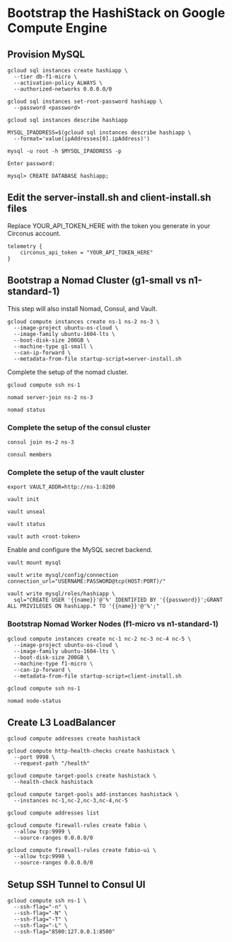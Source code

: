 # Bootstrap the HashiStack on Google Compute Engine

## Provision MySQL

```
gcloud sql instances create hashiapp \
  --tier db-f1-micro \
  --activation-policy ALWAYS \
  --authorized-networks 0.0.0.0/0
```

```
gcloud sql instances set-root-password hashiapp \
  --password <password>
```

```
gcloud sql instances describe hashiapp
```
```
MYSQL_IPADDRESS=$(gcloud sql instances describe hashiapp \
  --format='value(ipAddresses[0].ipAddress)')
```

```
mysql -u root -h $MYSQL_IPADDRESS -p
```
```
Enter password:
```

```
mysql> CREATE DATABASE hashiapp;
```
## Edit the server-install.sh and client-install.sh files
Replace YOUR_API_TOKEN_HERE with the token you generate in your Circonus account.
```
telemetry {
	circonus_api_token = "YOUR_API_TOKEN_HERE"
}
```

## Bootstrap a Nomad Cluster (g1-small vs n1-standard-1)

This step will also install Nomad, Consul, and Vault.

```
gcloud compute instances create ns-1 ns-2 ns-3 \
  --image-project ubuntu-os-cloud \
  --image-family ubuntu-1604-lts \
  --boot-disk-size 200GB \
  --machine-type g1-small \
  --can-ip-forward \
  --metadata-from-file startup-script=server-install.sh
```

Complete the setup of the nomad cluster.

```
gcloud compute ssh ns-1
```

```
nomad server-join ns-2 ns-3
```

```
nomad status
```

### Complete the setup of the consul cluster

```
consul join ns-2 ns-3
```

```
consul members
```

### Complete the setup of the vault cluster

```
export VAULT_ADDR=http://ns-1:8200
```

```
vault init
```
```
vault unseal
```
```
vault status
```
```
vault auth <root-token>
```

Enable and configure the MySQL secret backend.

```
vault mount mysql
```

```
vault write mysql/config/connection connection_url="USERNAME:PASSWORD@tcp(HOST:PORT)/"
```

```
vault write mysql/roles/hashiapp \
  sql="CREATE USER '{{name}}'@'%' IDENTIFIED BY '{{password}}';GRANT ALL PRIVILEGES ON hashiapp.* TO '{{name}}'@'%';"
```

### Bootstrap Nomad Worker Nodes (f1-micro vs n1-standard-1)

```
gcloud compute instances create nc-1 nc-2 nc-3 nc-4 nc-5 \
  --image-project ubuntu-os-cloud \
  --image-family ubuntu-1604-lts \
  --boot-disk-size 200GB \
  --machine-type f1-micro \
  --can-ip-forward \
  --metadata-from-file startup-script=client-install.sh
```

```
gcloud compute ssh ns-1
```

```
nomad node-status
```

## Create L3 LoadBalancer

```
gcloud compute addresses create hashistack
```

```
gcloud compute http-health-checks create hashistack \
  --port 9998 \
  --request-path "/health"
```

```
gcloud compute target-pools create hashistack \
  --health-check hashistack
```

```
gcloud compute target-pools add-instances hashistack \
  --instances nc-1,nc-2,nc-3,nc-4,nc-5
```

```
gcloud compute addresses list
```

```
gcloud compute firewall-rules create fabio \
  --allow tcp:9999 \
  --source-ranges 0.0.0.0/0
```

```
gcloud compute firewall-rules create fabio-ui \
  --allow tcp:9998 \
  --source-ranges 0.0.0.0/0
```

## Setup SSH Tunnel to Consul UI

```
gcloud compute ssh ns-1 \
  --ssh-flag="-n" \
  --ssh-flag="-N" \
  --ssh-flag="-T" \
  --ssh-flag="-L" \
  --ssh-flag="8500:127.0.0.1:8500"
```
